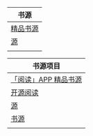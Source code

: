 | 书源                                                                                                          |
|-------------------------------------------------------------------------------------------------------------|
| [精品书源](https://bitbucket.org/xiu2/yuedu/raw/master/shuyuan)                                                 |
| [源](https://gh.llkk.cc/https://raw.githubusercontent.com/shidahuilang/shuyuan/refs/heads/shuyuan/azyd.json) |
| []()                                                                                                        |
 
| 书源项目                                                                                         |
|----------------------------------------------------------------------------------------------|
| [「阅读」APP 精品书源](https://github.com/XIU2/Yuedu?tab=readme-ov-file) [](https://yuedu.xiu2.xyz/) |
| [开源阅读](https://gedoor.github.io/)                                                            |
| [源](https://legado.aoaostar.com/)                                                            |
| [书源](https://github.com/shidahuilang/shuyuan)                                                |
| []()                                                                                         |
